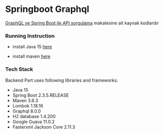 # Springboot Graphql
 [GraphQL ve Spring Boot ile API sorgulama](https://thrkardak.medium.com/graphql-springboot-ile-api-sorgulama-63fa6170ce0e) makalesine ait kaynak kodlardır
 


### Running Instruction
 - install Java 15 [here](https://www.oracle.com/technetwork/java/javase/downloads/index.html)  

 - install maven [here](https://maven.apache.org/install.html)

### Tech Stack

Backend Part uses following libraries and frameworks:
 - Java 15 
 - Spring Boot 2.3.5.RELEASE
 - Maven 3.6.3
 - Lombok  1.18.16
 - Graphql 8.0.0
 - H2 database 1.4.200
 - Google Guava 11.0.2
 - Fasterxml Jackson Core 2.11.3
